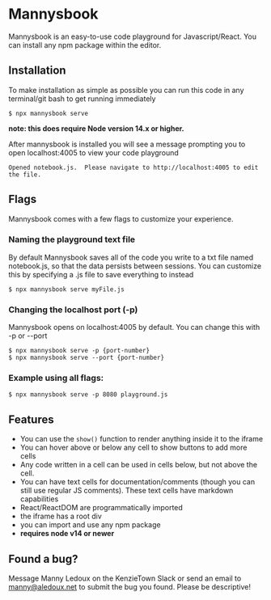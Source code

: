 # Mannysbook
Mannysbook is an easy-to-use code playground for Javascript/React. You can install any npm package within the editor.
## Installation
To make installation as simple as possible you can run this code in any terminal/git bash to get running immediately

    $ npx mannysbook serve

**note: this does require Node version 14.x or higher.**

After mannysbook is installed you will see a message prompting you to open localhost:4005 to view your code playground

    Opened notebook.js.  Please navigate to http://localhost:4005 to edit the file.

## Flags
Mannysbook comes with a few flags to customize your experience.
### Naming the playground text file
By default Mannysbook saves all of the code you write to a txt file named notebook.js, so that the data persists between sessions.
You can customize this by specifying a .js file to save everything to instead

    $ npx mannysbook serve myFile.js

### Changing the localhost port (-p)
Mannysbook opens on localhost:4005 by default. You can change this with -p or --port

    $ npx mannysbook serve -p {port-number}
    $ npx mannysbook serve --port {port-number}

### Example using all flags:

    $ npx mannysbook serve -p 8080 playground.js

## Features

-  You can use the `show()` function to render anything inside it to the iframe
 -  You can hover above or below any cell to show buttons to add more cells
 - Any code written in a cell can be used in cells below, but not above the cell.
 - You can have text cells for documentation/comments (though you can still use regular JS comments). These text cells have markdown capabilities
-  React/ReactDOM are programmatically imported
-  the iframe has a root div
-  you can import and use any npm package
-  **requires node v14 or newer**

## Found a bug?
Message Manny Ledoux on the KenzieTown Slack
or send an email to [manny@aledoux.net](mailto:Manny@aledoux.net) to submit the bug you found. Please be descriptive!
